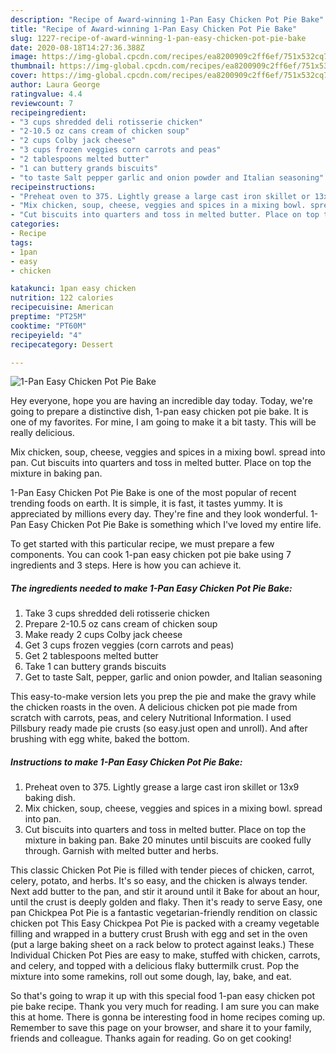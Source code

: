 ```yaml
---
description: "Recipe of Award-winning 1-Pan Easy Chicken Pot Pie Bake"
title: "Recipe of Award-winning 1-Pan Easy Chicken Pot Pie Bake"
slug: 1227-recipe-of-award-winning-1-pan-easy-chicken-pot-pie-bake
date: 2020-08-18T14:27:36.388Z
image: https://img-global.cpcdn.com/recipes/ea8200909c2ff6ef/751x532cq70/1-pan-easy-chicken-pot-pie-bake-recipe-main-photo.jpg
thumbnail: https://img-global.cpcdn.com/recipes/ea8200909c2ff6ef/751x532cq70/1-pan-easy-chicken-pot-pie-bake-recipe-main-photo.jpg
cover: https://img-global.cpcdn.com/recipes/ea8200909c2ff6ef/751x532cq70/1-pan-easy-chicken-pot-pie-bake-recipe-main-photo.jpg
author: Laura George
ratingvalue: 4.4
reviewcount: 7
recipeingredient:
- "3 cups shredded deli rotisserie chicken"
- "2-10.5 oz cans cream of chicken soup"
- "2 cups Colby jack cheese"
- "3 cups frozen veggies corn carrots and peas"
- "2 tablespoons melted butter"
- "1 can buttery grands biscuits"
- "to taste Salt pepper garlic and onion powder and Italian seasoning"
recipeinstructions:
- "Preheat oven to 375. Lightly grease a large cast iron skillet or 13x9 baking dish."
- "Mix chicken, soup, cheese, veggies and spices in a mixing bowl. spread into pan."
- "Cut biscuits into quarters and toss in melted butter. Place on top the mixture in baking pan. Bake 20 minutes until biscuits are cooked fully through. Garnish with melted butter and herbs."
categories:
- Recipe
tags:
- 1pan
- easy
- chicken

katakunci: 1pan easy chicken 
nutrition: 122 calories
recipecuisine: American
preptime: "PT25M"
cooktime: "PT60M"
recipeyield: "4"
recipecategory: Dessert

---
```



![1-Pan Easy Chicken Pot Pie Bake](https://img-global.cpcdn.com/recipes/ea8200909c2ff6ef/751x532cq70/1-pan-easy-chicken-pot-pie-bake-recipe-main-photo.jpg)

Hey everyone, hope you are having an incredible day today. Today, we're going to prepare a distinctive dish, 1-pan easy chicken pot pie bake. It is one of my favorites. For mine, I am going to make it a bit tasty. This will be really delicious.

Mix chicken, soup, cheese, veggies and spices in a mixing bowl. spread into pan. Cut biscuits into quarters and toss in melted butter. Place on top the mixture in baking pan.

1-Pan Easy Chicken Pot Pie Bake is one of the most popular of recent trending foods on earth. It is simple, it is fast, it tastes yummy. It is appreciated by millions every day. They're fine and they look wonderful. 1-Pan Easy Chicken Pot Pie Bake is something which I've loved my entire life.


To get started with this particular recipe, we must prepare a few components. You can cook 1-pan easy chicken pot pie bake using 7 ingredients and 3 steps. Here is how you can achieve it.

<!--inarticleads1-->

##### The ingredients needed to make 1-Pan Easy Chicken Pot Pie Bake:

1. Take 3 cups shredded deli rotisserie chicken
1. Prepare 2-10.5 oz cans cream of chicken soup
1. Make ready 2 cups Colby jack cheese
1. Get 3 cups frozen veggies (corn carrots and peas)
1. Get 2 tablespoons melted butter
1. Take 1 can buttery grands biscuits
1. Get to taste Salt, pepper, garlic and onion powder, and Italian seasoning


This easy-to-make version lets you prep the pie and make the gravy while the chicken roasts in the oven. A delicious chicken pot pie made from scratch with carrots, peas, and celery Nutritional Information. I used Pillsbury ready made pie crusts (so easy.just open and unroll). And after brushing with egg white, baked the bottom. 

<!--inarticleads2-->

##### Instructions to make 1-Pan Easy Chicken Pot Pie Bake:

1. Preheat oven to 375. Lightly grease a large cast iron skillet or 13x9 baking dish.
1. Mix chicken, soup, cheese, veggies and spices in a mixing bowl. spread into pan.
1. Cut biscuits into quarters and toss in melted butter. Place on top the mixture in baking pan. Bake 20 minutes until biscuits are cooked fully through. Garnish with melted butter and herbs.


This classic Chicken Pot Pie is filled with tender pieces of chicken, carrot, celery, potato, and herbs. It&#39;s so easy, and the chicken is always tender. Next add butter to the pan, and stir it around until it Bake for about an hour, until the crust is deeply golden and flaky. Then it&#39;s ready to serve Easy, one pan Chickpea Pot Pie is a fantastic vegetarian-friendly rendition on classic chicken pot This Easy Chickpea Pot Pie is packed with a creamy vegetable filling and wrapped in a buttery crust Brush with egg and set in the oven (put a large baking sheet on a rack below to protect against leaks.) These Individual Chicken Pot Pies are easy to make, stuffed with chicken, carrots, and celery, and topped with a delicious flaky buttermilk crust. Pop the mixture into some ramekins, roll out some dough, lay, bake, and eat. 

So that's going to wrap it up with this special food 1-pan easy chicken pot pie bake recipe. Thank you very much for reading. I am sure you can make this at home. There is gonna be interesting food in home recipes coming up. Remember to save this page on your browser, and share it to your family, friends and colleague. Thanks again for reading. Go on get cooking!
